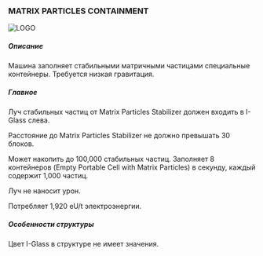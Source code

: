 ### MATRIX PARTICLES CONTAINMENT

![LOGO](https://cdn.discordapp.com/attachments/916393114166525974/916670175670054982/MATRIXCONTAINER.png)

##### Описание

Машина заполняет стабильными матричными частицами специальные контейнеры. Требуется низкая гравитация.

##### Главное

Луч стабильных частиц от Matrix Particles Stabilizer должен входить в I-Glass слева.

Расстояние до Matrix Particles Stabilizer не должно превышать 30 блоков.


Может накопить до 100,000 стабильных частиц. Заполняет 8 контейнеров (Empty Portable Cell with Matrix Particles) в секунду, каждый содержит 1,000 частиц.


Луч не наносит урон.

Потребляет 1,920 eU/t электроэнергии.

##### Особенности структуры

Цвет I-Glass в структуре не имеет значения.

